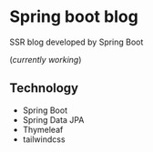 # Spring boot blog

SSR blog developed by Spring Boot

(_currently working_)

## Technology

- Spring Boot
- Spring Data JPA
- Thymeleaf
- tailwindcss
